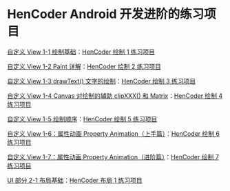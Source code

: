 # HenCoder Android 开发进阶的练习项目
[自定义 View 1-1 绘制基础](http://hencoder.com/ui-1-1/)：[HenCoder 绘制 1 练习项目](https://github.com/hencoder/PracticeDraw1)

[自定义 View 1-2 Paint 详解](http://hencoder.com/ui-1-2/)：[HenCoder 绘制 2 练习项目](https://github.com/hencoder/PracticeDraw2)

[自定义 View 1-3 drawText() 文字的绘制](http://hencoder.com/ui-1-3/)：[HenCoder 绘制 3 练习项目](https://github.com/hencoder/PracticeDraw3)

[自定义 View 1-4 Canvas 对绘制的辅助 clipXXX() 和 Matrix](http://hencoder.com/ui-1-4/)：[HenCoder 绘制 4 练习项目](https://github.com/hencoder/PracticeDraw4)

[自定义 View 1-5 绘制顺序](http://hencoder.com/ui-1-5/)：[HenCoder 绘制 5 练习项目](https://github.com/hencoder/PracticeDraw5)

[自定义 View 1-6：属性动画 Property Animation（上手篇）](http://hencoder.com/ui-1-6/)：[HenCoder 绘制 6 练习项目](https://github.com/hencoder/PracticeDraw6)

[自定义 View 1-7：属性动画 Property Animation（进阶篇）](http://hencoder.com/ui-1-7/)：[HenCoder 绘制 7 练习项目](https://github.com/hencoder/PracticeDraw7)

[UI 部分 2-1 布局基础](http://hencoder.com/ui-2-1/)：[HenCoder 布局 1 练习项目](https://github.com/hencoder/PracticeLayout1)
